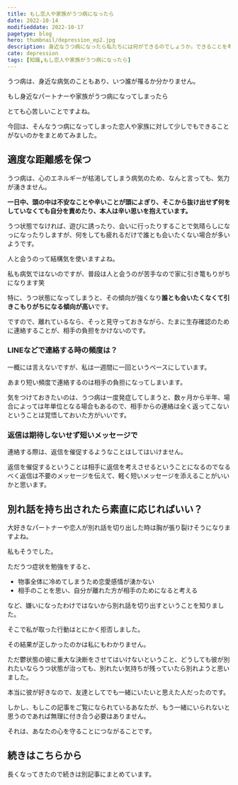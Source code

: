```yaml
---
title: もし恋人や家族がうつ病になったら
date: 2022-10-14
modifieddate: 2022-10-17
pagetype: blog
hero: thumbnail/depression_ep2.jpg
description: 身近なうつ病になったら私たちには何ができるのでしょうか。できることを考えてみました。
cate: depression
tags: [知識,もし恋人や家族がうつ病になったら]
---
```


うつ病は、身近な病気のこともあり、いつ誰が罹るか分かりません。

もし身近なパートナーや家族がうつ病になってしまったら

とても心苦しいことですよね。

今回は、そんなうつ病になってしまった恋人や家族に対して少しでもできることがないのかをまとめてみました。


## 適度な距離感を保つ

うつ病は、心のエネルギーが枯渇してしまう病気のため、なんと言っても、気力が湧きません。

**一日中、頭の中は不安なことや辛いことが頭によぎり、そこから抜け出せず何をしていなくても自分を責めたり、本人は辛い思いを抱えています。**

うつ状態でなければ、遊びに誘ったり、会いに行ったりすることで気晴らしになっになったりしますが、何をしても疲れるだけで誰とも会いたくない場合が多いようです。

人と会うのって結構気を使いますよね。

私も病気ではないのですが、普段は人と会うのが苦手なので家に引き篭もりがちになります笑

特に、うつ状態になってしまうと、その傾向が強くなり**誰とも会いたくなくて引きこもりがちになる傾向が高い**です。

ですので、離れているなら、そっと見守っておきながら、たまに生存確認のために連絡することが、相手の負担をかけないのです。

### LINEなどで連絡する時の頻度は？

一概には言えないですが、私は一週間に一回というペースにしています。

あまり短い頻度で連絡するのは相手の負担になってしまいます。

気をつけておきたいのは、うつ病は一度発症してしまうと、数ヶ月から半年、場合によっては年単位となる場合もあるので、相手からの連絡は全く返ってこないということは覚悟しておいた方がいいです。

### 返信は期待しないせず短いメッセージで

連絡する際は、返信を催促するようなことはしてはいけません。

返信を催促するということは相手に返信を考えさせるということになるのでなるべく返信は不要のメッセージを伝えて、軽く短いメッセージを添えることがいいかと思います。

## 別れ話を持ち出されたら素直に応じればいい？

大好きなパートナーや恋人が別れ話を切り出した時は胸が張り裂けそうになりますよね。

私もそうでした。

ただうつ症状を勉強をすると、

- 物事全体に冷めてしまうため恋愛感情が湧かない
- 相手のことを思い、自分が離れた方が相手のためになると考える

など、嫌いになったわけではないから別れ話を切り出すということを知りました。

そこで私が取った行動はとにかく拒否しました。

その結果が正しかったのかは私にもわかりません。

ただ鬱状態の彼に重大な決断をさせてはいけないということ、どうしても彼が別れたいならうつ状態が治っても、別れたい気持ちが残っていたら別れようと思いました。

本当に彼が好きなので、友達としてでも一緒にいたいと思えた人だったのです。

しかし、もしこの記事をご覧になられているあなたが、もう一緒にいられないと思うのであれば無理に付き合う必要はありません。

それは、あなたの心を守ることにつながることです。

## 続きはこちらから

長くなってきたので続きは別記事にまとめています。

<card slug="/blogs/depression/ep4/"></card>







